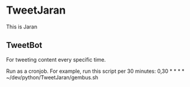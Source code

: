 TweetJaran
==========

This is Jaran

TweetBot
-------
For tweeting content every specific time.

Run as a cronjob. For example, run this script per 30 minutes:
0,30 * * * * ~/dev/python/TweetJaran/gembus.sh